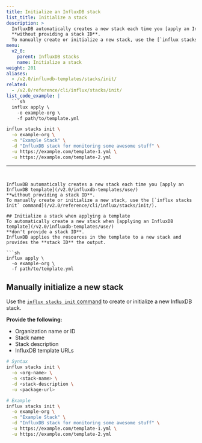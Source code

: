 ```yaml
---
title: Initialize an InfluxDB stack
list_title: Initialize a stack
description: >
  InfluxDB automatically creates a new stack each time you [apply an InfluxDB template](/v2.0/influxdb-templates/use/)
  **without providing a stack ID**.
  To manually create or initialize a new stack, use the [`influx stacks init` command](/v2.0/reference/cli/influx/stacks/init/).
menu:
  v2_0:
    parent: InfluxDB stacks
    name: Initialize a stack
weight: 201
aliases:
  - /v2.0/influxdb-templates/stacks/init/
related:
  - /v2.0/reference/cli/influx/stacks/init/
list_code_example: |
  ```sh
  influx apply \
    -o example-org \
    -f path/to/template.yml
  ```
  ```sh
  influx stacks init \
    -o example-org \
    -n "Example Stack" \
    -d "InfluxDB stack for monitoring some awesome stuff" \
    -u https://example.com/template-1.yml \
    -u https://example.com/template-2.yml
  ```
---
```


InfluxDB automatically creates a new stack each time you [apply an InfluxDB template](/v2.0/influxdb-templates/use/)
**without providing a stack ID**.
To manually create or initialize a new stack, use the [`influx stacks init` command](/v2.0/reference/cli/influx/stacks/init/).

## Initialize a stack when applying a template
To automatically create a new stack when [applying an InfluxDB template](/v2.0/influxdb-templates/use/)
**don't provide a stack ID**.
InfluxDB applies the resources in the template to a new stack and provides the **stack ID** the output.

```sh
influx apply \
  -o example-org \
  -f path/to/template.yml
```

## Manually initialize a new stack
Use the [`influx stacks init` command](/v2.0/reference/cli/influx/stacks/init/)
to create or initialize a new InfluxDB stack.

**Provide the following:**

- Organization name or ID
- Stack name
- Stack description
- InfluxDB template URLs

<!-- -->
```sh
# Syntax
influx stacks init \
  -o <org-name> \
  -n <stack-name> \
  -d <stack-description \
  -u <package-url>

# Example
influx stacks init \
  -o example-org \
  -n "Example Stack" \
  -d "InfluxDB stack for monitoring some awesome stuff" \
  -u https://example.com/template-1.yml \
  -u https://example.com/template-2.yml
```
